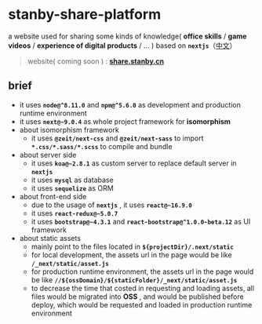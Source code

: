 # stanby-share-platform
a website used for sharing some kinds of knowledge( **office skills** / **game videos** / **experience of digital products** / ... ) based on **`nextjs`**（[中文](https://github.com/MonkingStand/nextjs-stanby-share-platform/blob/master/README.zh.md)）

> website( coming soon ) : **[share.stanby.cn](http://share.stanby.cn)**

## brief
*   it uses **`node@^8.11.0`** and **`npm@^5.6.0`** as development and production runtime environment
*   it uses **`next@~9.0.4`** as whole project framework for **isomorphism**
*   about isomorphism framework
    *   it uses **`@zeit/next-css`** and **`@zeit/next-sass`** to import **`*.css/*.sass/*.scss`** to compile and bundle
*   about server side
    *   it uses **`koa@~2.8.1`** as custom server to replace default server in **`nextjs`**
    *   it uses **`mysql`** as database
    *   it uses **`sequelize`** as ORM
*   about front-end side
    *   due to the usage of **`nextjs`** , it uses **`react@~16.9.0`**
    *   it uses **`react-redux@~5.0.7`**
    *   it uses **`bootstrap@~4.3.1`** and **`react-bootstrap@^1.0.0-beta.12`** as UI framework
*   about static assets
    *   mainly point to the files located in **`${projectDir}/.next/static`**
    *   for local development, the assets url in the page would be like **`/_next/static/asset.js`**
    *   for production runtime environment, the assets url in the page would be like **`//${ossDomain}/${staticFolder}/_next/static/asset.js`**
    *   to decrease the time that costed in requesting and loading assets, all files would be migrated into **OSS** , and would be published before deploy, which would be requested and loaded in production runtime environment